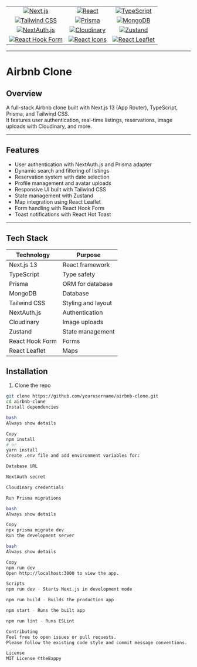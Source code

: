 

<table>
  <tr>
    <td align="center">
      <a href="https://nextjs.org/">
        <img src="https://img.shields.io/badge/Next.js-000000?style=for-the-badge&logo=next.js&logoColor=white" alt="Next.js" />
      </a>
    </td>
    <td align="center">
      <a href="https://reactjs.org/">
        <img src="https://img.shields.io/badge/React-61DAFB?style=for-the-badge&logo=react&logoColor=black" alt="React" />
      </a>
    </td>
    <td align="center">
      <a href="https://www.typescriptlang.org/">
        <img src="https://img.shields.io/badge/TypeScript-3178C6?style=for-the-badge&logo=typescript&logoColor=white" alt="TypeScript" />
      </a>
    </td>
  </tr>
  <tr>
    <td align="center">
      <a href="https://tailwindcss.com/">
        <img src="https://img.shields.io/badge/Tailwind_CSS-06B6D4?style=for-the-badge&logo=tailwind-css&logoColor=white" alt="Tailwind CSS" />
      </a>
    </td>
    <td align="center">
      <a href="https://www.prisma.io/">
        <img src="https://img.shields.io/badge/Prisma-2D3748?style=for-the-badge&logo=prisma&logoColor=blue" alt="Prisma" />
      </a>
    </td>
    <td align="center">
      <a href="https://www.mongodb.com/">
        <img src="https://img.shields.io/badge/MongoDB-47A248?style=for-the-badge&logo=mongodb&logoColor=white" alt="MongoDB" />
      </a>
    </td>
  </tr>
  <tr>
    <td align="center">
      <a href="https://next-auth.js.org/">
        <img src="https://img.shields.io/badge/NextAuth.js-000000?style=for-the-badge&logo=nextauthdotjs&logoColor=white" alt="NextAuth.js" />
      </a>
    </td>
    <td align="center">
      <a href="https://cloudinary.com/">
        <img src="https://img.shields.io/badge/Cloudinary-405DE6?style=for-the-badge&logo=cloudinary&logoColor=white" alt="Cloudinary" />
      </a>
    </td>
    <td align="center">
      <a href="https://github.com/pmndrs/zustand">
        <img src="https://img.shields.io/badge/Zustand-000000?style=for-the-badge&logo=zustand&logoColor=white" alt="Zustand" />
      </a>
    </td>
  </tr>
  <tr>
    <td align="center">
      <a href="https://react-hook-form.com/">
        <img src="https://img.shields.io/badge/React_Hook_Form-EC5990?style=for-the-badge&logo=reacthookform&logoColor=white" alt="React Hook Form" />
      </a>
    </td>
    <td align="center">
      <a href="https://react-icons.github.io/react-icons/">
        <img src="https://img.shields.io/badge/React_Icons-61DAFB?style=for-the-badge&logo=react&logoColor=black" alt="React Icons" />
      </a>
    </td>
    <td align="center">
      <a href="https://react-leaflet.js.org/">
        <img src="https://img.shields.io/badge/React_Leaflet-3DDC84?style=for-the-badge&logo=react&logoColor=black" alt="React Leaflet" />
      </a>
    </td>
  </tr>
</table>


---
# Airbnb Clone
## Overview

A full-stack Airbnb clone built with Next.js 13 (App Router), TypeScript, Prisma, and Tailwind CSS.  
It features user authentication, real-time listings, reservations, image uploads with Cloudinary, and more.

---

## Features

- User authentication with NextAuth.js and Prisma adapter  
- Dynamic search and filtering of listings  
- Reservation system with date selection  
- Profile management and avatar uploads  
- Responsive UI built with Tailwind CSS  
- State management with Zustand  
- Map integration using React Leaflet  
- Form handling with React Hook Form  
- Toast notifications with React Hot Toast

---

## Tech Stack

| Technology       | Purpose                |
|------------------|------------------------|
| Next.js 13       | React framework        |
| TypeScript       | Type safety            |
| Prisma           | ORM for database       |
| MongoDB         | Database              |
| Tailwind CSS     | Styling and layout     |
| NextAuth.js      | Authentication         |
| Cloudinary       | Image uploads          |
| Zustand          | State management       |
| React Hook Form  | Forms                  |
| React Leaflet    | Maps                   |


## Installation

1. Clone the repo  
```bash
git clone https://github.com/yourusername/airbnb-clone.git
cd airbnb-clone
Install dependencies

bash
Always show details

Copy
npm install
# or
yarn install
Create .env file and add environment variables for:

Database URL

NextAuth secret

Cloudinary credentials

Run Prisma migrations

bash
Always show details

Copy
npx prisma migrate dev
Run the development server

bash
Always show details

Copy
npm run dev
Open http://localhost:3000 to view the app.

Scripts
npm run dev - Starts Next.js in development mode

npm run build - Builds the production app

npm start - Runs the built app

npm run lint - Runs ESLint

Contributing
Feel free to open issues or pull requests.
Please follow the existing code style and commit message conventions.

License
MIT License ©theBappy
